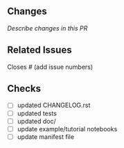 ## Changes

_Describe changes in this PR_

## Related Issues

Closes # (add issue numbers)

## Checks

- [ ] updated CHANGELOG.rst
- [ ] updated tests
- [ ] updated doc/
- [ ] update example/tutorial notebooks
- [ ] update manifest file
